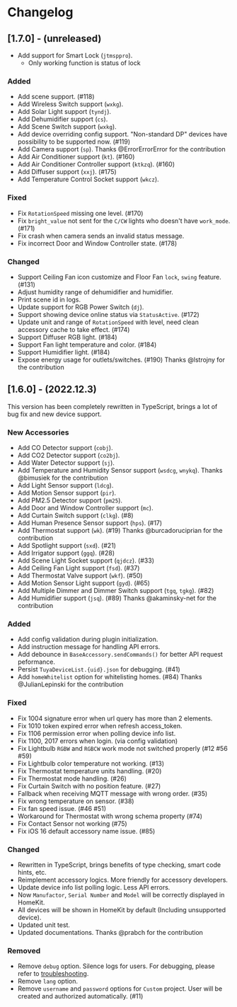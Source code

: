# Changelog

## [1.7.0] - (unreleased)
- Add support for Smart Lock (`jtmsppro`).
    - Only working function is status of lock

### Added
- Add scene support. (#118)
- Add Wireless Switch support (`wxkg`).
- Add Solar Light support (`tyndj`).
- Add Dehumidifier support (`cs`).
- Add Scene Switch support (`wxkg`).
- Add device overriding config support. "Non-standard DP" devices have possibility to be supported now. (#119)
- Add Camera support (`sp`). Thanks @ErrorErrorError for the contribution
- Add Air Conditioner support (`kt`). (#160)
- Add Air Conditioner Controller support (`ktkzq`). (#160)
- Add Diffuser support (`xxj`). (#175)
- Add Temperature Control Socket support (`wkcz`).


### Fixed
- Fix `RotationSpeed` missing one level. (#170)
- Fix `bright_value` not sent for the `C/CW` lights who doesn't have `work_mode`. (#171)
- Fix crash when camera sends an invalid status message.
- Fix incorrect Door and Window Controller state. (#178)


### Changed
- Support Ceiling Fan icon customize and Floor Fan `lock`, `swing` feature. (#131)
- Adjust humidity range of dehumidifier and humidifier.
- Print scene id in logs.
- Update support for RGB Power Switch (`dj`).
- Support showing device online status via `StatusActive`. (#172)
- Update unit and range of `RotationSpeed` with level, need clean accessory cache to take effect. (#174)
- Support Diffuser RGB light. (#184)
- Support Fan light temperature and color. (#184)
- Support Humidifier light. (#184)
- Expose energy usage for outlets/switches. (#190) Thanks @lstrojny for the contribution


## [1.6.0] - (2022.12.3)

This version has been completely rewritten in TypeScript, brings a lot of bug fix and new device support.

### New Accessories
- Add CO Detector support (`cobj`).
- Add CO2 Detector support (`co2bj`).
- Add Water Detector support (`sj`).
- Add Temperature and Humidity Sensor support (`wsdcg`, `wnykq`). Thanks @bimusiek for the contribution
- Add Light Sensor support (`ldcg`).
- Add Motion Sensor support (`pir`).
- Add PM2.5 Detector support (`pm25`).
- Add Door and Window Controller support (`mc`).
- Add Curtain Switch support (`clkg`). (#8)
- Add Human Presence Sensor support (`hps`). (#17)
- Add Thermostat support (`wk`). (#19) Thanks @burcadoruciprian for the contribution
- Add Spotlight support (`sxd`). (#21)
- Add Irrigator support (`ggq`). (#28)
- Add Scene Light Socket support (`qjdcz`). (#33)
- Add Ceiling Fan Light support (`fsd`). (#37)
- Add Thermostat Valve support (`wkf`). (#50)
- Add Motion Sensor Light support (`gyd`). (#65)
- Add Multiple Dimmer and Dimmer Switch support (`tgq`, `tgkg`). (#82)
- Add Humidifier support (`jsq`). (#89) Thanks @akaminsky-net for the contribution


### Added
- Add config validation during plugin initialization.
- Add instruction message for handling API errors.
- Add debounce in `BaseAccessory.sendCommands()` for better API request peformance.
- Persist `TuyaDeviceList.{uid}.json` for debugging. (#41)
- Add `homeWhitelist` option for whitelisting homes. (#84) Thanks @JulianLepinski for the contribution


### Fixed
- Fix 1004 signature error when url query has more than 2 elements.
- Fix 1010 token expired error when refresh access_token.
- Fix 1106 permission error when polling device info list.
- Fix 1100, 2017 errors when login. (via config validation)
- Fix Lightbulb `RGBW` and `RGBCW` work mode not switched properly (#12 #56 #59)
- Fix Lightbulb color temperature not working. (#13)
- Fix Thermostat temperature units handling. (#20)
- Fix Thermostat mode handling. (#26)
- Fix Curtain Switch with no position feature. (#27)
- Fallback when receiving MQTT message with wrong order. (#35)
- Fix wrong temperature on sensor. (#38)
- Fix fan speed issue. (#46 #51)
- Workaround for Thermostat with wrong schema property (#74)
- Fix Contact Sensor not working (#75)
- Fix iOS 16 default accessory name issue. (#85)


### Changed
- Rewritten in TypeScript, brings benefits of type checking, smart code hints, etc.
- Reimplement accessory logics. More friendly for accessory developers.
- Update device info list polling logic. Less API errors.
- Now `Manufactor`, `Serial Number` and `Model` will be correctly displayed in HomeKit.
- All devices will be shown in HomeKit by default (Including unsupported device).
- Updated unit test.
- Updated documentations. Thanks @prabch for the contribution


### Removed
- Remove `debug` option. Silence logs for users. For debugging, please refer to [troubleshooting](https://github.com/0x5e/homebridge-tuya-platform#troubleshooting).
- Remove `lang` option.
- Remove `username` and `password` options for `Custom` project. User will be created and authorized automatically. (#11)
